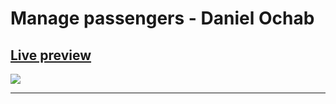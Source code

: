 # Manage passengers - Daniel Ochab

## <a href="https://manage-passengers.web.app"><strong>Live preview</strong></a>

<img  src ="https://cdn1.bbcode0.com/uploads/2021/1/26/f3c43654330a19c2e5e2af0b508ea65e-full.png">

<hr>


